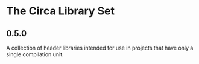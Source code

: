 # The Circa Library Set

## 0.5.0

A collection of header libraries intended for use in projects that have only a
single compilation unit.
